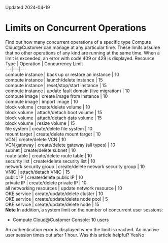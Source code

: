 Updated 2024-04-19
# Limits on Concurrent Operations
Find out how many concurrent operations of a specific type Compute Cloud@Customer can manage at any particular time. These limits assume that no other operations of any kind are running at the same time. When a limit is exceeded, an error with code 409 or 429 is displayed.
Resource Type |  Operation |  Concurrency Limit  
---|---|---  
compute instance |  back up or restore an instance |  10  
compute instance |  launch/delete instance |  15  
compute instance |  reset/stop/start instance |  15  
compute instance |  update fault domain (live migration) |  10  
compute image |  create image from instance |  10  
compute image |  import image |  10  
block volume |  create/delete volume |  10  
block volume |  attach/detach boot volume |  15  
block volume |  attach/detach data volume |  15  
block volume |  resize volume |  15  
file system |  create/delete file system |  10  
mount target |  create/delete mount target |  10  
VCN |  create/delete VCN |  10  
VCN gateway | create/delete gateway (all types) |  10  
subnet |  create/delete subnet |  10  
route table |  create/delete route table |  10  
security list |  create/delete security list |  10  
network security group |  create/delete network security group |  10  
VNIC |  attach/detach VNIC |  15  
public IP |  create/delete public IP |  10  
private IP |  create/delete private IP |  10  
all networking resources |  update network resource |  10  
OKE service |  create/update/delete cluster |  10  
OKE service |  create/update/delete node pool |  5  
OKE service |  create/update/delete node |  15  
**Note**
In addition, a system limit on the number of concurrent user sessions:
  * Compute Cloud@Customer Console: 10 users


An authentication error is displayed when the limit is reached. An inactive user session times out after 1 hour.
Was this article helpful?
YesNo

